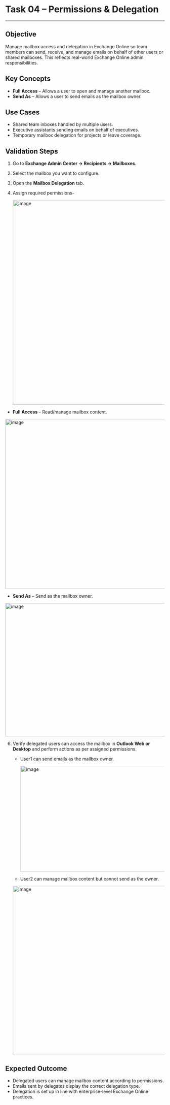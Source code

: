 # Task 04 – Permissions & Delegation

---

## Objective
Manage mailbox access and delegation in Exchange Online so team members can send, receive, and manage emails on behalf of other users or shared mailboxes. This reflects real-world Exchange Online admin responsibilities.

## Key Concepts
- **Full Access** – Allows a user to open and manage another mailbox.  
- **Send As** – Allows a user to send emails as the mailbox owner.  
  
    
## Use Cases
- Shared team inboxes handled by multiple users.  
- Executive assistants sending emails on behalf of executives.  
- Temporary mailbox delegation for projects or leave coverage.

## Validation Steps 
1. Go to **Exchange Admin Center → Recipients → Mailboxes**.  
2. Select the mailbox you want to configure.  
3. Open the **Mailbox Delegation** tab.  
4. Assign required permissions- 
       
   <img width="1565" height="645" alt="image" src="https://github.com/user-attachments/assets/a8e3db9e-534f-47ad-8795-e9131b5da9d9" />


  
  - **Full Access** – Read/manage mailbox content.  
       
   <img width="737" height="535" alt="image" src="https://github.com/user-attachments/assets/d7d88284-9f14-4e9d-80e1-fd5231571a62" />

  
  - **Send As** – Send as the mailbox owner.  

   <img width="732" height="420" alt="image" src="https://github.com/user-attachments/assets/3e6977f6-0193-460e-84af-cacd797e3ebd" />

       

6. Verify delegated users can access the mailbox in **Outlook Web or Desktop** and perform actions as per assigned permissions.
   
   * User1 can send emails as the mailbox owner. 
   
     <img width="1576" height="333" alt="image" src="https://github.com/user-attachments/assets/83fea9c1-9fa4-4031-afbb-f7ee10215973" />

   * User2 can manage mailbox content but cannot send as the owner.

    <img width="1910" height="533" alt="image" src="https://github.com/user-attachments/assets/18f9d420-e703-434d-b78c-a51339a8e14e" />

## Expected Outcome
- Delegated users can manage mailbox content according to permissions.  
- Emails sent by delegates display the correct delegation type.  
- Delegation is set up in line with enterprise-level Exchange Online practices.
